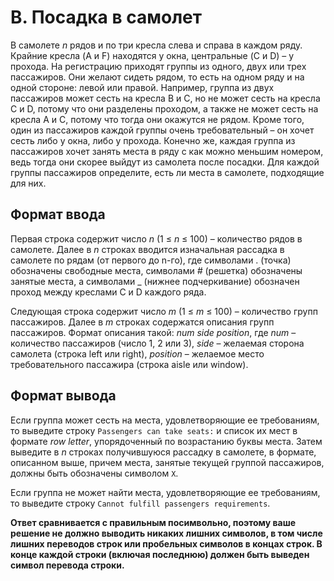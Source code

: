 # B. Посадка в самолет
В самолете _n_ рядов и по три кресла слева и справа в каждом ряду. Крайние кресла (A и F) находятся у окна, центральные (C и D) – у прохода. На регистрацию приходят группы из одного, двух или трех пассажиров. Они желают сидеть рядом, то есть на одном ряду и на одной стороне: левой или правой. Например, группа из двух пассажиров может сесть на кресла B и C, но не может сесть на кресла C и D, потому что они разделены проходом, а также не может сесть на кресла A и C, потому что тогда они окажутся не рядом. Кроме того, один из пассажиров каждой группы очень требовательный – он хочет сесть либо у окна, либо у прохода. Конечно же, каждая группа из пассажиров хочет занять места в ряду с как можно меньшим номером, ведь тогда они скорее выйдут из самолета после посадки. Для каждой группы пассажиров определите, есть ли места в самолете, подходящие для них.

## Формат ввода
Первая строка содержит число _n_ (1 ≤ _n_ ≤ 100) – количество рядов в самолете. Далее в _n_ строках вводится изначальная рассадка в самолете по рядам (от первого до n-го), где символами . (точка) обозначены свободные места, символами _#_ (решетка) обозначены занятые места, а символами _ (нижнее подчеркивание) обозначен проход между креслами C и D каждого ряда.

Следующая строка содержит число _m_ (1 ≤ _m_ ≤ 100) – количество групп пассажиров. Далее в _m_ строках содержатся описания групп пассажиров. Формат описания такой: _num_ _side_ _position_, где _num_ – количество пассажиров (число 1, 2 или 3), _side_ – желаемая сторона самолета (строка left или right), _position_ – желаемое место требовательного пассажира (строка aisle или window).

## Формат вывода
Если группа может сесть на места, удовлетворяющие ее требованиям, то выведите строку `Passengers can take seats:` и список их мест в формате _row_ _letter_, упорядоченный по возрастанию буквы места. Затем выведите в _n_ строках получившуюся рассадку в самолете, в формате, описанном выше, причем места, занятые текущей группой пассажиров, должны быть обозначены символом `X`.

Если группа не может найти места, удовлетворяющие ее требованиям, то выведите строку `Cannot fulfill passengers requirements`.

__Ответ сравнивается с правильным посимвольно, поэтому ваше решение не должно выводить никаких лишних символов, в том числе лишних переводов строк или пробельных символов в концах строк. В конце каждой строки (включая последнюю) должен быть выведен символ перевода строки.__
